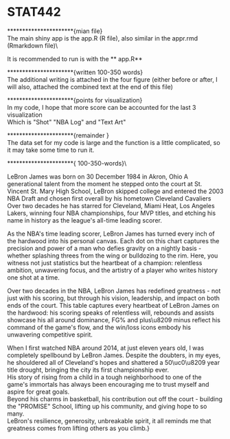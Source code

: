 # STAT442

**********************\{mian file\}\
The main shiny app is the  app.R (R file), also similar in the appr.rmd  (Rmarkdown file)\

 It is recommended to run is with the  ** app.R**


**********************\{written 100-350 words\}\
The additional writing is attached in the four figure (either before or after, I will also, attached the combined text at the end of this file)

**********************\{points for visualization\}\
In my code, I hope that more score can be accounted for the last 3 visualization \
Which is  "Shot"  "NBA Log"  and "Text Art"

**********************\{remainder \}\
The data set for my code is large and the function is a little complicated, so it may take some time to run it.

**********************\{ 100-350-words\}\

LeBron James was born on 30 December 1984 in Akron, Ohio
A generational talent from the moment he stepped onto the court at St. Vincent St. Mary High School,
LeBron skipped college and entered the 2003 NBA Draft and chosen first overall by his hometown Cleveland Cavaliers
Over two decades he has starred for Cleveland, Miami Heat, Los Angeles Lakers, winning four NBA championships, four MVP titles, and etching his name in history as the league's all-time leading scorer.

As the NBA's time leading scorer, LeBron James has turned every inch of the hardwood into his personal canvas.
Each dot on this chart captures the precision and power of a man who defies gravity on a nightly basis - whether splashing threes from the wing or bulldozing to the rim.
Here, you witness not just statistics but the heartbeat of a champion: relentless ambition, unwavering focus, and the artistry of a player who writes history one shot at a time.


Over two decades in the NBA, LeBron James has redefined greatness - not just with his scoring, but through his vision, leadership, and impact on both ends of the court.
This table captures every heartbeat of LeBron James on the hardwood: his scoring speaks of relentless will, rebounds and assists showcase his all around dominance, FG% and plus\u8209 minus reflect his command of the game's flow, and the win/loss icons embody his unwavering competitive spirit.


When I first watched NBA around 2014, at just eleven years old, I was completely spellbound by LeBron James.
Despite the doubters, in my eyes, he shouldered all of Cleveland's hopes and shattered a 50\uc0\u8209 year title drought, bringing the city its first championship ever.\
His story of rising from a child in a tough neighborhood to one of the game's immortals has always been encouraging me to trust myself and aspire for great goals.\
Beyond his charms in basketball, his contribution out off the court - building the "PROMISE" School, lifting up his community, and giving hope to so many.\
LeBron's resilience, generosity, unbreakable spirit, it all reminds me that greatness comes from lifting others as you climb.}
